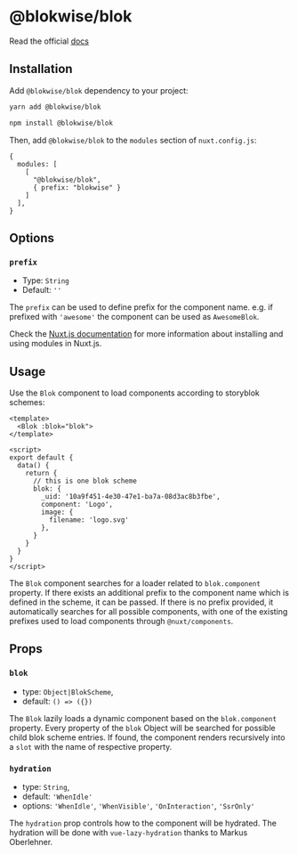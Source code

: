 # @blokwise/blok

Read the official [docs](https://blok.blokwise.io)

## Installation

Add `@blokwise/blok` dependency to your project:

```bash
yarn add @blokwise/blok
```

```bash
npm install @blokwise/blok
```

Then, add `@blokwise/blok` to the `modules` section of `nuxt.config.js`:

```js[nuxt.config.js]
{
  modules: [
    [
      "@blokwise/blok",
      { prefix: "blokwise" }
    ]
  ],
}
```

## Options

### `prefix`

- Type: `String`
- Default: `''`

The `prefix` can be used to define prefix for the component name. e.g. if prefixed with `'awesome'` the component can be used as `AwesomeBlok`.

Check the [Nuxt.js documentation](https://nuxtjs.org/guides/configuration-glossary/configuration-modules) for more information about installing and using modules in Nuxt.js.

## Usage

Use the `Blok` component to load components according to storyblok schemes:

```vue
<template>
  <Blok :blok="blok">
</template>

<script>
export default {
  data() {
    return {
      // this is one blok scheme
      blok: {
        _uid: '10a9f451-4e30-47e1-ba7a-08d3ac8b3fbe',
        component: 'Logo',
        image: {
          filename: 'logo.svg'
        },
      }
    }
  }
}
</script>
```

The `Blok` component searches for a loader related to `blok.component` property. If there exists an additional prefix to the component name which is defined in the scheme, it can be passed. If there is no prefix provided, it automatically searches for all possible components, with one of the existing prefixes used to load components through `@nuxt/components`.

## Props

### `blok`

- type: `Object|BlokScheme`,
- default: `() => ({})`

The `Blok` lazily loads a dynamic component based on the `blok.component` property.
Every property of the `blok` Object will be searched for possible child blok scheme entries. If found, the component renders recursively into a `slot` with the name of respective property.

### `hydration`

- type: `String`,
- default: `'WhenIdle'`
- options: `'WhenIdle'`, `'WhenVisible'`, `'OnInteraction'`, `'SsrOnly'`

The `hydration` prop controls how to the component will be hydrated. The hydration will be done with `vue-lazy-hydration` thanks to Markus Oberlehner.
